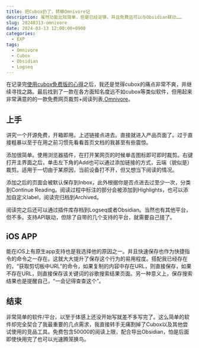 ```yaml
---
title: 把Cubox扔了，转移Omnivore记
description: 虽然功能比较简单，但是已经足够。并且免费且可以与Obsidian联动……
slug: 20240313-omnivore
date: 2024-03-13 12:00:00+0900
categories:
  - EXP
tags:
  - Omnivore
  - Cubox
  - Obsidian
  - Logseq
---
```


在记录完[使用cubox免费版的心得](https://deepseaxx.com/p/20240229-cubox/)之后，我还是觉得cubox的痛点非常不爽，并继续寻找之路。最后找到了一款在各方面知名度远不如cubox等类似软件，但用起来非常满意的的一款免费网页裁剪+阅读列表,[Omnivore](https://omnivore.app/home)。
## 上手
讲究一个开源免费，开箱即用。上述链接点进去。直接就进入产品页面了。过于直接粗暴以至于在用之前习惯先看看首页文档的我甚至有些震惊。

添加很简单。使用浏览器插件，在打开某网页的时候单击图标即可即时裁剪。右键打开主界面之后，单击左下角的Add也可以通过添加链接的方式，云端（貌似是）裁剪。适用于一切由于某原因，当前设备打不开，但又想当下阅读的情况。

添加之后的页面会被默认保存到Inbox，此外根据你是否点进去过至少一次，分类到Continue Reading。阅读过程中标注的部分会被添加到Highlights，也可以添加自定义label，阅读完归档到Archived。

阅读完之后还可以通过插件库存档到Logseq或者Obsidian。当然也有其他平台，但不多。支持API联动，但除了自带的几个支持的平台，就需要自己搓了。

## iOS APP
能在iOS上有原生app支持也是我选择他的原因之一。并且快速保存也作为快捷指令的命令之一存在。这就大大提升了保存这个行为的易用程度。搭配我已经存在的，“获取剪切板中URL”的命令，如果复制的内容中存在URL，则直接保存，如果不存在URL，则直接保存该关键词的谷歌搜索结果页面。另一种意义上，保存搜索结果也是提醒自己，“一会记得查查这个”。

## 结束
非常简单的软件/平台，以至于体感上还没开始写就差不多写完了。这么简单的软件却完全契合了我最重要的几点需求，我直接转手无痛割掉了Cubox以及其他尝试使用的竞品工具。免费包含50000的阅读上限，配合导出Obsidian，怕是后面即使快用完了也可以光速腾笼换鸟。
